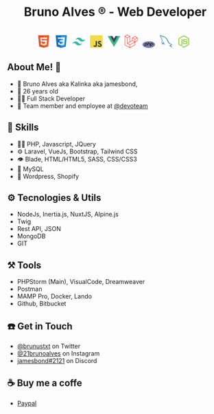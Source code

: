 <h1 align="center">
    Bruno Alves ® - Web Developer
  <!-- <img src="https://raw.githubusercontent.com/brunoalves21/brunoalves21/master/images/logo/brunoalves.gif" alt="Bruno Alves aka Kalinka" /> -->
</h1>
<div align="center" style="display:inline_block"><br>
    <img width="30" style="padding-right: 7px" src="https://raw.githubusercontent.com/brunoalves21/brunoalves21/master/images/icons/html5-original.svg" alt="HTML5"/>
    <img width="30" style="padding-right: 7px" src="https://raw.githubusercontent.com/brunoalves21/brunoalves21/master/images/icons/css3.svg" alt="CSS3"/>
    <img width="30" style="padding-right: 7px" src="https://raw.githubusercontent.com/brunoalves21/brunoalves21/master/images/icons/tailwindcss-plain.svg" alt="Tailwind CSS"/>
    <img width="30" style="padding-right: 7px" src="https://raw.githubusercontent.com/brunoalves21/brunoalves21/master/images/icons/javascript.svg" alt="JavaScript"/>
    <img width="30" style="padding-right: 7px" src="https://raw.githubusercontent.com/brunoalves21/brunoalves21/master/images/icons/vuejs-original.svg" alt="Vuejs"/>
    <img width="30" style="padding-right: 7px" src="https://raw.githubusercontent.com/brunoalves21/brunoalves21/master/images/icons/laravel-2.svg" alt="Laravel"/>
    <img width="30" style="padding-right: 7px" src="https://raw.githubusercontent.com/brunoalves21/brunoalves21/master/images/icons/new-php-logo.svg" alt="PHP"/>
<img width="30" style="padding-right: 7px" src="https://raw.githubusercontent.com/brunoalves21/brunoalves21/master/images/icons/mysql-original.svg" alt="MYSQL"/>
<img width="30" style="padding-right: 7px" src="https://raw.githubusercontent.com/brunoalves21/brunoalves21/master/images/icons/nodejs-original.svg" alt="NodeJs"/>
</div>


## About Me! 👋

- 🤖 Bruno Alves aka Kalinka aka jamesbond, 
- 👨 26 years old
- ‍👨‍💻 Full Stack Developer
- 👥 Team member and employee at [@devoteam](https://www.devoteam.com/)

## 🥷 Skills
- 👨‍💻 PHP, Javascript, JQuery
- ⚙️ Laravel, VueJs, Bootstrap, Tailwind CSS
- 👁️ Blade, HTML/HTML5, SASS, CSS/CSS3
- 💽 MySQL
- 👜 Wordpress, Shopify

## ⚙️ Tecnologies & Utils
- NodeJs, Inertia.js, NuxtJS, Alpine.js
- Twig
- Rest API, JSON
- MongoDB
- GIT

## ⚒️ Tools 
- PHPStorm (Main), VisualCode, Dreamweaver
- Postman
- MAMP Pro, Docker, Lando
- Github, Bitbucket


## ☎️ Get in Touch
- [@brunustxt](https://twitter.com/brunustxt) on Twitter
- [@21brunoalves](https://twitter.com/instagram) on Instagram
- [jamesbond#2121](./) on Discord

## ☕ Buy me a coffe
- [Paypal](https://www.paypal.com/paypalme/21brunoalves)



<!--
**brunoalves21/brunoalves21** is a ✨ _special_ ✨ repository because its `README.md` (this file) appears on your GitHub profile.

Here are some ideas to get you started:

- 🔭 I’m currently working on ...
- 🌱 I’m currently learning ...
- 👯 I’m looking to collaborate on ...
- 🤔 I’m looking for help with ...
- 💬 Ask me about ...
- 📫 How to reach me: ...
- 😄 Pronouns: ...
- ⚡ Fun fact: ...
-->

